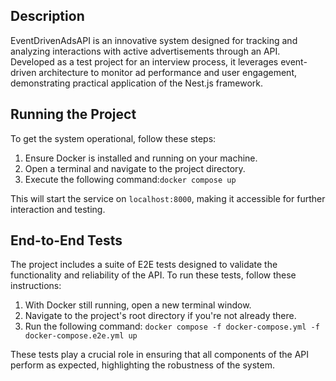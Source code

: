 ## Description
EventDrivenAdsAPI is an innovative system designed for tracking and analyzing interactions with active advertisements through an API. Developed as a test project for an interview process, it leverages event-driven architecture to monitor ad performance and user engagement, demonstrating practical application of the Nest.js framework.

## Running the Project
To get the system operational, follow these steps:
1. Ensure Docker is installed and running on your machine.
2. Open a terminal and navigate to the project directory.
3. Execute the following command:`docker compose up`

This will start the service on `localhost:8000`, making it accessible for further interaction and testing.


## End-to-End Tests
The project includes a suite of E2E tests designed to validate the functionality and reliability of the API. To run these tests, follow these instructions:
1. With Docker still running, open a new terminal window.
2. Navigate to the project's root directory if you're not already there.
3. Run the following command: `docker compose -f docker-compose.yml -f docker-compose.e2e.yml up`

These tests play a crucial role in ensuring that all components of the API perform as expected, highlighting the robustness of the system.
